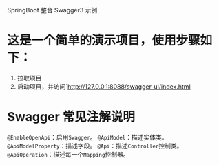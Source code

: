SpringBoot 整合 Swagger3 示例

# 这是一个简单的演示项目，使用步骤如下：
1. 拉取项目
2. 启动项目，并访问`http://127.0.0.1:8088/swagger-ui/index.html

# Swagger 常见注解说明
`@EnableOpenApi`：启用`Swagger`。
`@ApiModel`：描述实体类。
`@ApiModelProperty`：描述字段。
`@Api`：描述`Controller`控制类。
`@ApiOperation`：描述每一个`Mapping`控制器。